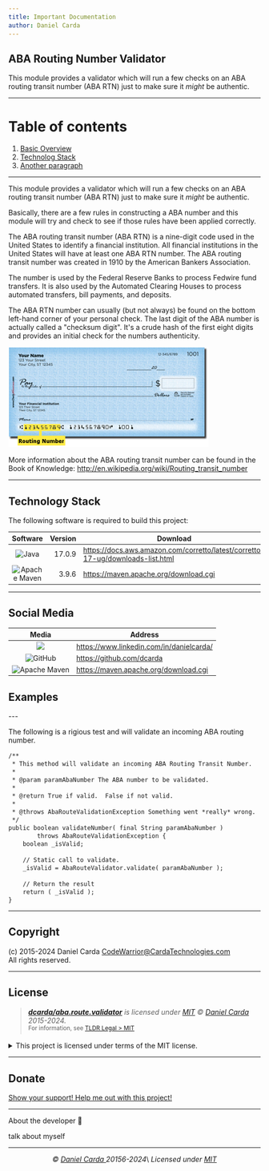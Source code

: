 ```yaml
---
title: Important Documentation
author: Daniel Carda
---
```

<h2>ABA Routing Number Validator</h2>

This module provides a validator which will run a few checks on an ABA
routing transit number (ABA RTN) just to make sure it *might* be authentic.

----------------------------------------------------------------------------
# Table of contents
1. [Basic Overview](#overview)
2. [Technolog Stack](#TechStack)
3. [Another paragraph](#paragraph2)

----------------------------------------------------------------------------

This module provides a validator which will run a few checks on an ABA
routing transit number (ABA RTN) just to make sure it *might* be authentic.

Basically, there are a few rules in constructing a ABA number and this module
will try and check to see if those rules have been applied correctly.

The ABA routing transit number (ABA RTN) is a nine-digit code used in the
United States to identify a financial institution.  All financial institutions
in the United States will have at least one ABA RTN number.  The ABA routing
transit number was created in 1910 by the American Bankers Association.

The number is used by the Federal Reserve Banks to process Fedwire fund transfers.  It is also used by the
Automated Clearing Houses to process automated transfers,
bill payments, and deposits.

The ABA RTN number can usually (but not always) be found on the bottom left-hand
corner of your personal check.  The last digit of the ABA number is actually
called a "checksum digit".  It's a crude hash of the first eight digits and provides
an initial check for the numbers authenticity.

![Check Image](images/img.png)

More information about the ABA routing transit number can be found in the Book of Knowledge:
http://en.wikipedia.org/wiki/Routing_transit_number


----------------------------------------------------------------------------
##  Technology Stack <a name="TechStack"></a>

The following software is required to build this project:

| Software |  Version | Download                                                                       |
|:--------:|---------:|--------------------------------------------------------------------------------|
| ![Java](https://img.shields.io/badge/java-%23ED8B00.svg?style=for-the-badge&logo=openjdk&logoColor=white)   |   17.0.9 | https://docs.aws.amazon.com/corretto/latest/corretto-17-ug/downloads-list.html |
|  ![Apache Maven](https://img.shields.io/badge/Apache%20Maven-C71A36?style=for-the-badge&logo=Apache%20Maven&logoColor=white)   |    3.9.6 | https://maven.apache.org/download.cgi                                          |


----------------------------------------------------------------------------
## Social Media

|                                                            Media                                                            | Address                                  |
|:---------------------------------------------------------------------------------------------------------------------------:|------------------------------------------|
|             ![](https://img.shields.io/badge/LinkedIn-0077B5?style=for-the-badge&logo=linkedin&logoColor=white)             | https://www.linkedin.com/in/danielcarda/ |
|        ![GitHub](https://img.shields.io/badge/github-%23121011.svg?style=for-the-badge&logo=github&logoColor=white)         | https://github.com/dcarda                |
| ![Apache Maven](https://img.shields.io/badge/Apache%20Maven-C71A36?style=for-the-badge&logo=Apache%20Maven&logoColor=white) | https://maven.apache.org/download.cgi    |


<h2>Examples</h2>
---

The following is a rigious test and will validate an incoming ABA routing number.

    /**
     * This method will validate an incoming ABA Routing Transit Number.
     *
     * @param paramAbaNumber The ABA number to be validated.
     *
     * @return True if valid.  False if not valid.
     *
     * @throws AbaRouteValidationException Something went *really* wrong.
     */
    public boolean validateNumber( final String paramAbaNumber )
            throws AbaRouteValidationException {
        boolean _isValid;

        // Static call to validate.
        _isValid = AbaRouteValidator.validate( paramAbaNumber );

        // Return the result
        return ( _isValid );
    }


----------------------------------------------------------------------------
##  Copyright

(c) 2015-2024  Daniel Carda <CodeWarrior@CardaTechnologies.com>\
All rights reserved.

----------------------------------------------------------------------------


##  License

> _**[dcarda/aba.route.validator](https://github.com/dcarda/aba.route.validator)** is licensed under [MIT](https://choosealicense.com/licenses/mit/) © [Daniel Carda](https://danielcarda.net/) 2015-2024._\
> <sup align="right">For information, see <a href="https://tldrlegal.com/license/mit-license">TLDR Legal > MIT</a></sup>

<details>
<summary>This project is licensed under terms of the MIT license.</summary>

```
Permission is hereby granted, free of charge, to any person obtaining a copy
of this software and associated documentation files (the "Software"), to deal
in the Software without restriction, including without limitation the rights
to use, copy, modify, merge, publish, distribute, sub-license, and/or sell
copies of the Software, and to permit persons to whom the Software is furnished
to do so, subject to the following conditions:

The above copyright notice and this permission notice shall be included install
copies or substantial portions of the Software.

THE SOFTWARE IS PROVIDED "AS IS", WITHOUT WARRANTY OF ANY KIND, EXPRESS OR IMPLIED,
INCLUDING BUT NOT LIMITED TO THE WARRANTIES OF MERCHANT ABILITY, FITNESS FOR A
PARTICULAR PURPOSE AND NON INFRINGEMENT. IN NO EVENT SHALL THE AUTHORS OR COPYRIGHT
HOLDERS BE LIABLE FOR ANY CLAIM, DAMAGES OR OTHER LIABILITY, WHETHER IN AN ACTION
OF CONTRACT, TORT OR OTHERWISE, ARISING FROM, OUT OF OR IN CONNECTION WITH THE
SOFTWARE OR THE USE OR OTHER DEALINGS IN THE SOFTWARE.This is how you dropdown.
```
</details>


----------------------------------------------------------------------------
##  Donate
[Show your support!  Help me out with this project!](contribute.html)

----------------------------------------------------------------------------
About the developer  👋 

talk about myself


----

<!-- License + Copyright -->
<p align="center">
  <i>© <a href="https://aliciasykes.com">Daniel Carda </a>20156-2024</i>\
  <i>Licensed under <a href="https://gist.github.com/Lissy93/143d2ee01ccc5c052a17">MIT</a></i>


[//]: # (<i>Â© <a href="https://aliciasykes.com">Alicia Sykes</a> 2024</i><br>)

[//]: # (<i>Licensed under <a href="https://gist.github.com/Lissy93/143d2ee01ccc5c052a17">MIT</a></i><br>)
[//]: # (<a href="https://github.com/lissy93"><img src="https://i.ibb.co/4KtpYxb/octocat-clean-mini.png" /></a> )

[//]: # (<sup>Thanks for visiting :&#41;</sup>)


</p>


[//]: # (<p  align="center">)

[//]: # (  <i>Â© <a href="https://aliciasykes.com">Alicia Sykes</a> 2024</i><br>)

[//]: # (  <i>Licensed under <a href="https://gist.github.com/Lissy93/143d2ee01ccc5c052a17">MIT</a></i><br>)

[//]: # (  <a href="https://github.com/lissy93"><img src="https://i.ibb.co/4KtpYxb/octocat-clean-mini.png" /></a><br>)

[//]: # (  <sup>Thanks for visiting :&#41;</sup>)

[//]: # (</p>)

